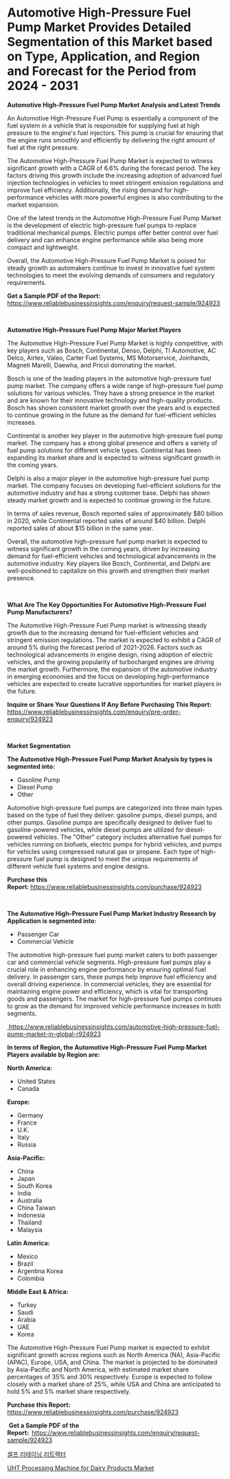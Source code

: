 <p><h1>Automotive High-Pressure Fuel Pump Market Provides Detailed Segmentation of this Market based on Type, Application, and Region and Forecast for the Period from 2024 - 2031</h1></p><p><strong>Automotive High-Pressure Fuel Pump Market Analysis and Latest Trends</strong></p>
<p><p>An Automotive High-Pressure Fuel Pump is essentially a component of the fuel system in a vehicle that is responsible for supplying fuel at high pressure to the engine's fuel injectors. This pump is crucial for ensuring that the engine runs smoothly and efficiently by delivering the right amount of fuel at the right pressure.</p><p>The Automotive High-Pressure Fuel Pump Market is expected to witness significant growth with a CAGR of 6.6% during the forecast period. The key factors driving this growth include the increasing adoption of advanced fuel injection technologies in vehicles to meet stringent emission regulations and improve fuel efficiency. Additionally, the rising demand for high-performance vehicles with more powerful engines is also contributing to the market expansion.</p><p>One of the latest trends in the Automotive High-Pressure Fuel Pump Market is the development of electric high-pressure fuel pumps to replace traditional mechanical pumps. Electric pumps offer better control over fuel delivery and can enhance engine performance while also being more compact and lightweight.</p><p>Overall, the Automotive High-Pressure Fuel Pump Market is poised for steady growth as automakers continue to invest in innovative fuel system technologies to meet the evolving demands of consumers and regulatory requirements.</p></p>
<p><strong>Get a Sample PDF of the Report:&nbsp;</strong> <a href="https://www.reliablebusinessinsights.com/enquiry/request-sample/924923">https://www.reliablebusinessinsights.com/enquiry/request-sample/924923</a></p>
<p>&nbsp;</p>
<p><strong>Automotive High-Pressure Fuel Pump Major Market Players</strong></p>
<p><p>The Automotive High-Pressure Fuel Pump Market is highly competitive, with key players such as Bosch, Continental, Denso, Delphi, TI Automotive, AC Delco, Airtex, Valeo, Carter Fuel Systems, MS Motorservice, Joinhands, Magneti Marelli, Daewha, and Pricol dominating the market. </p><p>Bosch is one of the leading players in the automotive high-pressure fuel pump market. The company offers a wide range of high-pressure fuel pump solutions for various vehicles. They have a strong presence in the market and are known for their innovative technology and high-quality products. Bosch has shown consistent market growth over the years and is expected to continue growing in the future as the demand for fuel-efficient vehicles increases.</p><p>Continental is another key player in the automotive high-pressure fuel pump market. The company has a strong global presence and offers a variety of fuel pump solutions for different vehicle types. Continental has been expanding its market share and is expected to witness significant growth in the coming years.</p><p>Delphi is also a major player in the automotive high-pressure fuel pump market. The company focuses on developing fuel-efficient solutions for the automotive industry and has a strong customer base. Delphi has shown steady market growth and is expected to continue growing in the future.</p><p>In terms of sales revenue, Bosch reported sales of approximately $80 billion in 2020, while Continental reported sales of around $40 billion. Delphi reported sales of about $15 billion in the same year.</p><p>Overall, the automotive high-pressure fuel pump market is expected to witness significant growth in the coming years, driven by increasing demand for fuel-efficient vehicles and technological advancements in the automotive industry. Key players like Bosch, Continental, and Delphi are well-positioned to capitalize on this growth and strengthen their market presence.</p></p>
<p>&nbsp;</p>
<p><strong>What Are The Key Opportunities For Automotive High-Pressure Fuel Pump Manufacturers?</strong></p>
<p><p>The Automotive High-Pressure Fuel Pump market is witnessing steady growth due to the increasing demand for fuel-efficient vehicles and stringent emission regulations. The market is expected to exhibit a CAGR of around 5% during the forecast period of 2021-2026. Factors such as technological advancements in engine design, rising adoption of electric vehicles, and the growing popularity of turbocharged engines are driving the market growth. Furthermore, the expansion of the automotive industry in emerging economies and the focus on developing high-performance vehicles are expected to create lucrative opportunities for market players in the future.</p></p>
<p><strong>Inquire or Share Your Questions If Any Before Purchasing This Report:</strong> <a href="https://www.reliablebusinessinsights.com/enquiry/pre-order-enquiry/924923">https://www.reliablebusinessinsights.com/enquiry/pre-order-enquiry/924923</a></p>
<p>&nbsp;</p>
<p><strong>Market Segmentation</strong></p>
<p><strong>The Automotive High-Pressure Fuel Pump Market Analysis by types is segmented into:</strong></p>
<p><ul><li>Gasoline Pump</li><li>Diesel Pump</li><li>Other</li></ul></p>
<p><p>Automotive high-pressure fuel pumps are categorized into three main types based on the type of fuel they deliver: gasoline pumps, diesel pumps, and other pumps. Gasoline pumps are specifically designed to deliver fuel to gasoline-powered vehicles, while diesel pumps are utilized for diesel-powered vehicles. The "Other" category includes alternative fuel pumps for vehicles running on biofuels, electric pumps for hybrid vehicles, and pumps for vehicles using compressed natural gas or propane. Each type of high-pressure fuel pump is designed to meet the unique requirements of different vehicle fuel systems and engine designs.</p></p>
<p><strong>Purchase this Report:&nbsp;</strong><a href="https://www.reliablebusinessinsights.com/purchase/924923">https://www.reliablebusinessinsights.com/purchase/924923</a></p>
<p>&nbsp;</p>
<p><strong>The Automotive High-Pressure Fuel Pump Market Industry Research by Application is segmented into:</strong></p>
<p><ul><li>Passenger Car</li><li>Commercial Vehicle</li></ul></p>
<p><p>The automotive high-pressure fuel pump market caters to both passenger car and commercial vehicle segments. High-pressure fuel pumps play a crucial role in enhancing engine performance by ensuring optimal fuel delivery. In passenger cars, these pumps help improve fuel efficiency and overall driving experience. In commercial vehicles, they are essential for maintaining engine power and efficiency, which is vital for transporting goods and passengers. The market for high-pressure fuel pumps continues to grow as the demand for improved vehicle performance increases in both segments.</p></p>
<p><a href="https://www.reliablebusinessinsights.com/automotive-high-pressure-fuel-pump-market-in-global-r924923">&nbsp;https://www.reliablebusinessinsights.com/automotive-high-pressure-fuel-pump-market-in-global-r924923</a></p>
<p><strong>In terms of Region, the Automotive High-Pressure Fuel Pump Market Players available by Region are:</strong></p>
<p>
    <p> <strong> North America: </strong>
        <ul>
            <li>United States</li>
            <li>Canada</li>
        </ul>
        </p> 
    <p> <strong> Europe: </strong>
        <ul>
            <li>Germany</li>
            <li>France</li>
            <li>U.K.</li>
            <li>Italy</li>
            <li>Russia</li>
        </ul>
        </p> 
    <p> <strong> Asia-Pacific: </strong>
        <ul>
            <li>China</li>
            <li>Japan</li>
            <li>South Korea</li>
            <li>India</li>
            <li>Australia</li>
            <li>China Taiwan</li>
            <li>Indonesia</li>
            <li>Thailand</li>
            <li>Malaysia</li>
        </ul>
        </p> 
    <p> <strong> Latin America: </strong>
        <ul>
            <li>Mexico</li>
            <li>Brazil</li>
            <li>Argentina Korea</li>
            <li>Colombia</li>
        </ul>
        </p> 
    <p> <strong> Middle East & Africa: </strong>
        <ul>
            <li>Turkey</li>
            <li>Saudi</li>
            <li>Arabia</li>
            <li>UAE</li>
            <li>Korea</li>
        </ul>
    </p>
    </p>
<p><p>The Automotive High-Pressure Fuel Pump market is expected to exhibit significant growth across regions such as North America (NA), Asia-Pacific (APAC), Europe, USA, and China. The market is projected to be dominated by Asia-Pacific and North America, with estimated market share percentages of 35% and 30% respectively. Europe is expected to follow closely with a market share of 25%, while USA and China are anticipated to hold 5% and 5% market share respectively.</p></p>
<p><strong>Purchase this Report: </strong><a href="https://www.reliablebusinessinsights.com/purchase/924923">https://www.reliablebusinessinsights.com/purchase/924923</a></p>
<p>&nbsp;<strong>Get a Sample PDF of the Report:&nbsp;&nbsp;</strong><a href="https://www.reliablebusinessinsights.com/enquiry/request-sample/924923">https://www.reliablebusinessinsights.com/enquiry/request-sample/924923</a></p>
<p><strong></strong></p>
<p><p><a href="https://github.com/rick7624/Market-Research-Report-List-1/blob/main/372251593084.md">셀프 리테이닝 리트랙터</a></p><p><a href="https://view.publitas.com/reportprime-1/uht-processing-machine-for-dairy-products-market-outlook-industry-overview-and-forecast-2024-to-2031/">UHT Processing Machine for Dairy Products Market</a></p></p>
